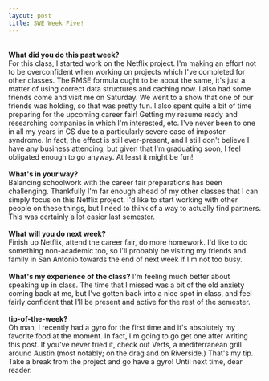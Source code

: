 ```yaml
---
layout: post
title: SWE Week Five!
---
```


<br><b>What did you do this past week?</b><br>
For this class, I started work on the Netflix project. I'm making an effort not to be overconfident when working on projects which I've completed for other classes. The RMSE formula ought to be about the same, it's just a matter of using correct data structures and caching now. I also had some friends come and visit me on Saturday. We went to a show that one of our friends was holding, so that was pretty fun. I also spent quite a bit of time preparing for the upcoming career fair! Getting my resume ready and researching companies in which I'm interested, etc. I've never been to one in all my years in CS due to a particularly severe case of impostor syndrome. In fact, the effect is still ever-present, and I still don't believe I have any business attending, but given that I'm graduating soon, I feel obligated enough to go anyway. At least it might be fun!<br>
<br><b>What's in your way?</b><br>
Balancing schoolwork with the career fair preparations has been challenging. Thankfully I'm far enough ahead of my other classes that I can simply focus on this Netflix project. I'd like to start working with other people on these things, but I need to think of a way to actually find partners. This was certainly a lot easier last semester.<br>
<br><b>What will you do next week?</b><br>
Finish up Netflix, attend the career fair, do more homework. I'd like to do something non-academic too, so I'll probably be visiting my friends and family in San Antonio towards the end of next week if I'm not too busy.<br>
<br><b>What's my experience of the class?</b>
I'm feeling much better about speaking up in class. The time that I missed was a bit of the old anxiety coming back at me, but I've gotten back into a nice spot in class, and feel fairly confident that I'll be present and active for the rest of the semester.<br>
<br><b>tip-of-the-week?</b><br>
Oh man, I recently had a gyro for the first time and it's absolutely my favorite food at the moment. In fact, I'm going to go get one after writing this post. If you've never tried it, check out Verts, a mediterranean grill around Austin (most notably; on the drag and on Riverside.) That's my tip. Take a break from the project and go have a gyro!
Until next time, dear reader.
